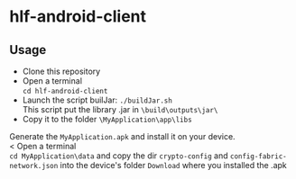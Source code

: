 # hlf-android-client
## Usage

* Clone this repository
* Open a terminal </br>
`cd hlf-android-client` </br>
* Launch the script builJar: `./buildJar.sh` </br>
This script put the library .jar in `\build\outputs\jar\` </br>
* Copy it to the folder  `\MyApplication\app\libs` </br>
 
Generate the `MyApplication.apk` and install it on your device.  </br>
 <
Open a terminal </br>
`cd MyApplication\data`  and copy the dir `crypto-config` and `config-fabric-network.json` into the device's folder `Download` where you installed the .apk  </br>
